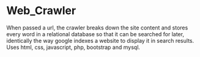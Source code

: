 # Web_Crawler
When passed a url, the crawler breaks down the site content and stores every word in a relational database so that it can be searched for later, identically 
the way google indexes a website to display it in search results. Uses html, css, javascript, php, bootstrap and mysql.
